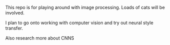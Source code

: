 This repo is for playing around with image processing. Loads of cats will be involved.

I plan to go onto working with computer vision and try out neural style transfer.

Also research more about CNNS
